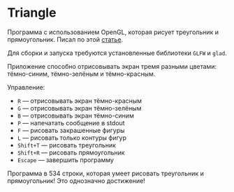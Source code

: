 # Triangle

Программа с использованием OpenGL, которая рисует треугольник
и прямоугольник. Писал по этой
[статье](https://ravesli.com/urok-4-risuem-nash-pervyj-treugolnik-v-opengl).

Для сборки и запуска требуются установленные библиотеки `GLFW` и `glad`.

Приложение способно отрисовывать экран тремя разными цветами:
тёмно-синим, тёмно-зелёным и тёмно-красным.

Управление:

- `R` — отрисовывать экран тёмно-красным
- `G` — отрисовывать экран тёмно-зелёным
- `B` — отрисовывать экран тёмно-синим
- `P` — напечатать сообщение в stdout
- `F` — рисовать закрашенные фигуры
- `L` — рисовать только контуры фигур
- `Shift+T` — рисовать треугольник
- `Shift+R` — рисовать прямоугольник
- `Escape` — завершить программу

Программа в 534 строки, которая умеет рисовать треугольник и прямоугольник!
Это однозначно достижение!

